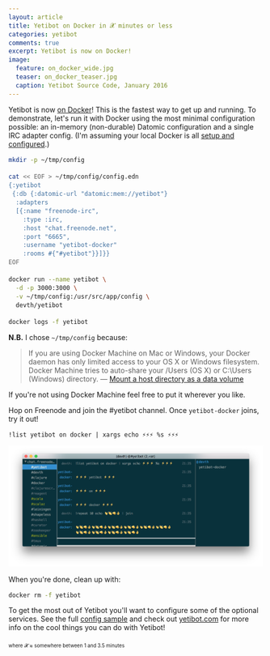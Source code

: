```yaml
---
layout: article
title: Yetibot on Docker in 𝓧 minutes or less
categories: yetibot
comments: true
excerpt: Yetibot is now on Docker!
image:
  feature: on_docker_wide.jpg
  teaser: on_docker_teaser.jpg
  caption: Yetibot Source Code, January 2016
---
```


Yetibot is now [on Docker](https://hub.docker.com/r/devth/yetibot/tags/)! This
is the fastest way to get up and running. To demonstrate, let's run it with
Docker using the most minimal configuration possible: an in-memory
(non-durable) Datomic configuration and a single IRC adapter config. (I'm
assuming your local Docker is all [setup and
configured](https://www.docker.com/docker-toolbox).)

```bash
mkdir -p ~/tmp/config

cat << EOF > ~/tmp/config/config.edn
{:yetibot
 {:db {:datomic-url "datomic:mem://yetibot"}
  :adapters
  [{:name "freenode-irc",
    :type :irc,
    :host "chat.freenode.net",
    :port "6665",
    :username "yetibot-docker"
    :rooms #{"#yetibot"}}]}}
EOF

docker run --name yetibot \
  -d -p 3000:3000 \
  -v ~/tmp/config:/usr/src/app/config \
  devth/yetibot

docker logs -f yetibot
```

**N.B.** I chose `~/tmp/config` because:

> If you are using Docker Machine on Mac or Windows, your Docker daemon has only
> limited access to your OS X or Windows filesystem. Docker Machine tries to
> auto-share your /Users (OS X) or C:\Users (Windows) directory.
> — [Mount a host directory as a data volume](https://docs.docker.com/engine/userguide/dockervolumes/#mount-a-host-directory-as-a-data-volume)

If you're not using Docker Machine feel free to put it wherever you like.

Hop on Freenode and join the #yetibot channel. Once `yetibot-docker` joins, try
it out!

```
!list yetibot on docker | xargs echo ⚡️⚡️⚡️ %s ⚡️⚡️⚡️
```


<img src="/images/yetibot-on-docker-irc.png" />

When you're done, clean up with:

```bash
docker rm -f yetibot
```

To get the most out of Yetibot you'll want to configure some of the optional
services. See the full [config
sample](https://github.com/devth/yetibot/blob/master/config/config-sample.edn)
and check out [yetibot.com](http://yetibot.com) for more info on the cool things
you can do with Yetibot!

<small><sub>where 𝓧 ≈ somewhere between 1 and 3.5 minutes</sub></small>
